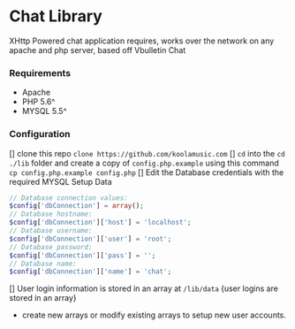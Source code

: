 # Chat Library 

XHttp Powered chat application requires, works over the network on any apache and php server, based off Vbulletin Chat


### Requirements 
- Apache
- PHP 5.6^
- MYSQL 5.5^




### Configuration
[] clone this repo `clone https://github.com/koolamusic.com`
[] `cd` into the `cd ./lib` folder and create a copy of `config.php.example` using this command `cp config.php.example config.php`
[] Edit the Database credentials with the required MYSQL Setup Data 

```php 
// Database connection values:
$config['dbConnection'] = array();
// Database hostname:
$config['dbConnection']['host'] = 'localhost';
// Database username:
$config['dbConnection']['user'] = 'root';
// Database password:
$config['dbConnection']['pass'] = '';
// Database name:
$config['dbConnection']['name'] = 'chat';

```


[] User login information is stored in an array at `/lib/data` {user logins are stored in an array}
- create new arrays or modify existing arrays to setup new user accounts.





